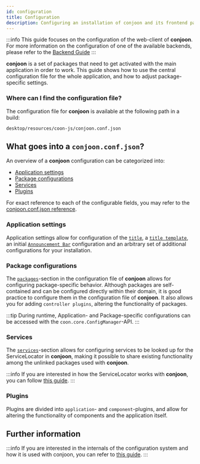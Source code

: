```yaml
---
id: configuration
title: Configuration
description: Configuring an installation of conjoon and its frontend packages
---
```


:::info
This guide focuses on the configuration of the web-client of **conjoon**. For more information on the configuration of one of the available backends, please refer to the [Backend Guide](/docs/backends/overview.md)
:::

**conjoon** is a set of packages that need to get activated with the main application in order to work. This guide shows how to use the central configuration file for the whole application, and how to adjust package-specific settings.

### Where can I find the configuration file?

The configuration file for **conjoon** is available at the following path in a build:
```
desktop/resources/coon-js/conjoon.conf.json
```

## What goes into a `conjoon.conf.json`?
An overview of a **conjoon** configuration can be categorized into:

 - [Application settings](#application-settings)
 - [Package configurations](#package-configurations)
 - [Services](#services)
 - [Plugins](#plugins)

For exact reference to each of the configurable fields, you may refer to the [conjoon.conf.json reference](conjoon.conf.json).

### Application settings  
Application settings allow for configuration of the [`title`](conjoon.conf.json#application-title), a [`title template`](conjoon.conf.json#application-titleTpl), an initial [`Announcement Bar`](conjoon.conf.json#application-announcement) configuration and an arbitrary set of additional configurations for your installation. 

### Package configurations
The [`packages`](conjoon.conf.json#packages)-section in the configuration file of **conjoon** allows for configuring package-specific behavior.
Although packages are self-contained and can be configured directly within their domain, it is good practice to
configure them in the configuration file of **conjoon**. It also allows you for adding `controller plugins`, altering the functionality of packages.

:::tip
During runtime, Application- and Package-specific configurations can be accessed with the `coon.core.ConfigManager`-API.
:::

### Services
The [`services`](conjoon.conf.json#services)-section allows for configuring services to be looked up for the ServiceLocator in **conjoon**, making it possible to share existing functionality among the unlinked packages used with **conjoon**.

:::info
If you are interested in how the ServiceLocator works with **conjoon**, you can follow [this guide](/docs/guides/servicelocator.md).
:::

### Plugins  
Plugins are divided into `application`- and `component`-plugins, and allow for altering the functionality of components and the application itself.

## Further information
:::info
If you are interested in the internals of the configuration system and how it is used with conjoon, you can refer to [this guide](/docs/guides/configurationdetails).
:::